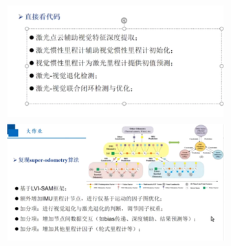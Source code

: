 ![alt text](<Screenshot from 2025-03-29 21-37-49.png>)

 ![alt text](<Screenshot from 2025-03-29 22-13-02.png>)